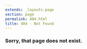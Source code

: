 ```yaml
---
extends: _layouts.page
section: page
permalink: 404.html
title: 404 - Not Found
---
```


### Sorry, that page does not exist.